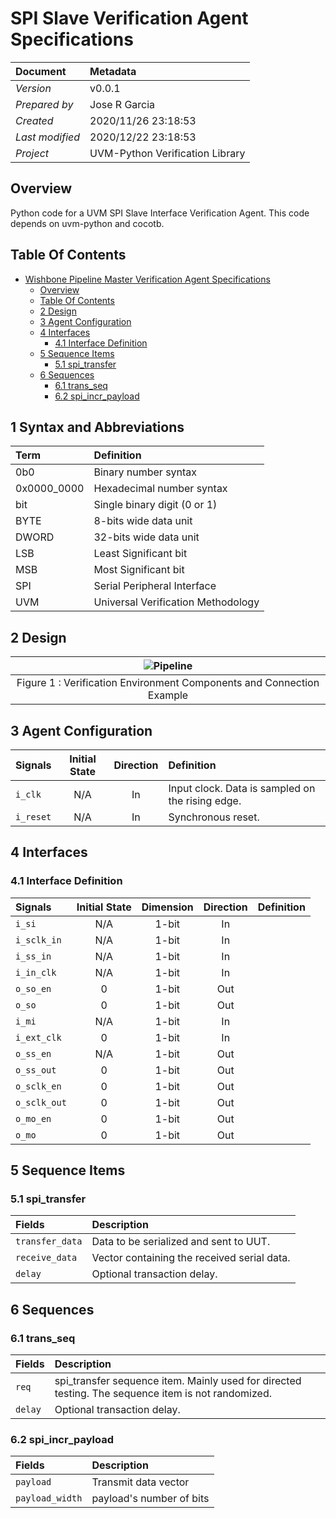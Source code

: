 # SPI Slave Verification Agent Specifications

Document      | Metadata
:------------ | :------------------
_Version_       | v0.0.1
_Prepared by_   | Jose R Garcia
_Created_       | 2020/11/26 23:18:53
_Last modified_ | 2020/12/22 23:18:53
_Project_       | UVM-Python Verification Library

## Overview

Python code for a UVM SPI Slave Interface Verification Agent. This code depends on uvm-python and cocotb.

## Table Of Contents

<!-- TOC -->

- [Wishbone Pipeline Master Verification Agent Specifications](#wishbone-pipeline-master-verification-agent-specifications)
  - [Overview](#overview)
  - [Table Of Contents](#table-of-contents)
  - [2 Design](#2-design)
  - [3 Agent Configuration](#3-agent-configuration)
  - [4 Interfaces](#4-interfaces)
    - [4.1 Interface Definition](#41-interface-definition)
  - [5 Sequence Items](#5-sequence-items)
    - [5.1 spi_transfer](#51-spi_transfer)
  - [6 Sequences](#6-sequences)
    - [6.1 trans_seq](#61-trans_seq)
    - [6.2 spi_incr_payload](#62-spi_incr_payload)

<!-- /TOC -->

 ## 1 Syntax and Abbreviations

Term        | Definition
:---------- | :---------------------------------
0b0         | Binary number syntax
0x0000_0000 | Hexadecimal number syntax
bit         | Single binary digit (0 or 1)
BYTE        | 8-bits wide data unit
DWORD       | 32-bits wide data unit
LSB         | Least Significant bit
MSB         | Most Significant bit
SPI         | Serial Peripheral Interface
UVM         | Universal Verification Methodology


## 2 Design



|               ![Pipeline](Agent.png)
| :----------------------------------------------------:
| Figure 1 : Verification Environment Components and Connection Example

## 3 Agent Configuration

Signals   | Initial State | Direction | Definition
:-------- | :-----------: | :-------: | :-----------------------------------------------
`i_clk`   |      N/A      |    In     | Input clock. Data is sampled on the rising edge.
`i_reset` |      N/A      |    In     | Synchronous reset.

## 4 Interfaces


### 4.1 Interface Definition

Signals      | Initial State | Dimension | Direction | Definition
:----------- | :-----------: | :-------: | :-------: | :-----------------------
`i_si`       |      N/A      |   1-bit   |    In     |
`i_sclk_in`  |      N/A      |   1-bit   |    In     |
`i_ss_in`    |      N/A      |   1-bit   |    In     |
`i_in_clk`   |      N/A      |   1-bit   |    In     |
`o_so_en`    |       0       |   1-bit   |    Out    |
`o_so`       |       0       |   1-bit   |    Out    |
`i_mi`       |      N/A      |   1-bit   |    In     |
`i_ext_clk`  |       0       |   1-bit   |    In     |
`o_ss_en`    |      N/A      |   1-bit   |    Out    |
`o_ss_out`   |       0       |   1-bit   |    Out    |
`o_sclk_en`  |       0       |   1-bit   |    Out    |
`o_sclk_out` |       0       |   1-bit   |    Out    |
`o_mo_en`    |       0       |   1-bit   |    Out    |
`o_mo`       |       0       |   1-bit   |    Out    |


## 5 Sequence Items

### 5.1 spi_transfer

Fields          | Description
:-------------- | :------------------------------------------
`transfer_data` | Data to be serialized and sent to UUT.
`receive_data`  | Vector containing the received serial data.
`delay`         | Optional transaction delay.

## 6 Sequences

### 6.1 trans_seq

Fields  | Description
:------ | :---------------------------------------------------
`req`   | spi_transfer sequence item. Mainly used for directed testing. The sequence item is not randomized.
`delay` | Optional transaction delay.


### 6.2 spi_incr_payload

Fields           | Description
:--------------- | :---------------------------------------------------
`payload`        | Transmit data vector
`payload_width`  | payload's number of bits
